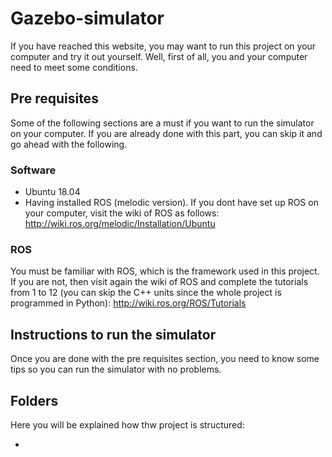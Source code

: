 # Gazebo-simulator

If you have reached this website, you may want to run this project on your computer and try it out yourself. Well, first of all, you and your computer need to meet some conditions.

## Pre requisites

Some of the following sections are a must if you want to run the simulator on your computer. If you are already done with this part, you can skip it and go ahead with the following.

### Software

* Ubuntu 18.04
* Having installed ROS (melodic version). If you dont have set up ROS on your computer, visit the wiki of ROS as follows: <http://wiki.ros.org/melodic/Installation/Ubuntu>

### ROS

You must be familiar with ROS, which is the framework used in this project. If you are not, then visit again the wiki of ROS and complete the tutorials from 1 to 12 (you can skip the C++ units since the whole project is programmed in Python): <http://wiki.ros.org/ROS/Tutorials>


## Instructions to run the simulator

Once you are done with the pre requisites section, you need to know some tips so you can run the simulator with no problems.

## Folders

Here you will be explained how thw project is structured:

* 
